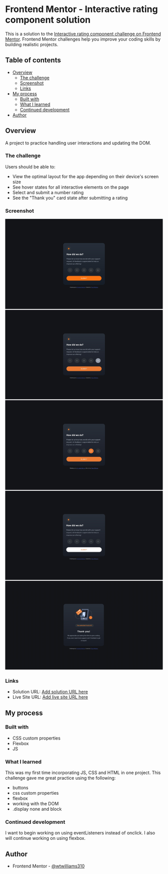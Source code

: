 # Frontend Mentor - Interactive rating component solution

This is a solution to the [Interactive rating component challenge on Frontend Mentor](https://www.frontendmentor.io/challenges/interactive-rating-component-koxpeBUmI). Frontend Mentor challenges help you improve your coding skills by building realistic projects. 

## Table of contents

- [Overview](#overview)
  - [The challenge](#the-challenge)
  - [Screenshot](#screenshot)
  - [Links](#links)
- [My process](#my-process)
  - [Built with](#built-with)
  - [What I learned](#what-i-learned)
  - [Continued development](#continued-development)
- [Author](#author)

## Overview

A project to practice handling user interactions and updating the DOM.

### The challenge

Users should be able to:

- View the optimal layout for the app depending on their device's screen size
- See hover states for all interactive elements on the page
- Select and submit a number rating
- See the "Thank you" card state after submitting a rating

### Screenshot

![](project-screenshots/screenshot-1.jpg?raw=true)
![](project-screenshots/screenshot-3.jpg?raw=true)
![](project-screenshots/screenshot-4.jpg?raw=true)
![](project-screenshots/screenshot-5.jpg?raw=true)
![](project-screenshots/screenshot-6.jpg?raw=true)


### Links

- Solution URL: [Add solution URL here](https://www.frontendmentor.io/solutions/interactive-rating-component-Zpe00pY7sm)
- Live Site URL: [Add live site URL here](https://wtwilliams310.github.io/interactive-rating-component/)

## My process

### Built with

- CSS custom properties
- Flexbox
- JS

### What I learned

This was my first time incorporating JS, CSS and HTML in one project. This challenge gave me great practice using the following:
- buttons
- css custom properties
- flexbox
- working with the DOM
- .display none and block


### Continued development

I want to begin working on using eventListeners instead of onclick. I also will continue working on using flexbox.


## Author

- Frontend Mentor - [@wtwilliams310](https://www.frontendmentor.io/profile/wtwilliams310)